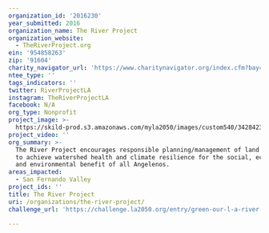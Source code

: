 ```yaml
---
organization_id: '2016230'
year_submitted: 2016
organization_name: The River Project
organization_website:
  - TheRiverProject.org
ein: '954858263'
zip: '91604'
charity_navigator_url: 'https://www.charitynavigator.org/index.cfm?bay=search.profile&ein=954858263'
ntee_type: ''
tags_indicators: ''
twitter: RiverProjectLA
instagram: TheRiverProjectLA
facebook: N/A
org_type: Nonprofit
project_image: >-
  https://skild-prod.s3.amazonaws.com/myla2050/images/custom540/3428423065741-team90.jpg
project_video: ''
org_summary: >-
  The River Project encourages responsible planning/management of land and water
  to achieve watershed health and climate resilience for the social, economic
  and environmental benefit of all Angelenos.
areas_impacted:
  - San Fernando Valley
project_ids: ''
title: The River Project
uri: /organizations/the-river-project/
challenge_url: 'https://challenge.la2050.org/entry/green-our-l-a-river!'

---
```

